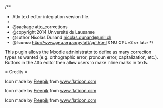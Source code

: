 
/**
 * Atto text editor integration version file.
 *
 * @package    atto_corrections
 * @copyright  2014 Université de Lausanne
 * @author     Nicolas Dunand <nicolas.dunand@unil.ch>
 * @license    http://www.gnu.org/copyleft/gpl.html GNU GPL v3 or later
 */


This plugin allows the Moodle administrator to define as many correction types as wanted (e.g. orthographic error, pronoun error, capitalization, etc.). Buttons in the Atto editor then allow users to make inline marks in texts.


= Credits =

Icon made by <a href="http://www.freepik.com">Freepik</a> from <a href="http://www.flaticon.com/free-icon/rubber-2_4374">www.flaticon.com</a>

Icon made by <a href="http://www.freepik.com">Freepik</a> from <a href="http://www.flaticon.com/free-icon/book-and-pen_43078">www.flaticon.com</a>

Icon made by <a href="http://www.freepik.com">Freepik</a> from <a href="http://www.flaticon.com/free-icon/text-document_32329">www.flaticon.com</a>

